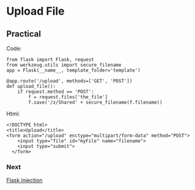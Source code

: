 # Upload File

## Practical
Code:
```
from flask import Flask, request
from werkzeug.utils import secure_filename
app = Flask(__name__, template_folder='template')

@app.route('/upload', methods=['GET', 'POST'])
def upload_file():
    if request.method == 'POST':
        f = request.files['the_file']
        f.save('/z/Shared' + secure_filename(f.filename))
```
        
Html:

```
<!DOCTYPE html>
<title>Upload</title>
<form action="/upload" enctype="multipart/form-data" method="POST">
    <input type="file" id="myFile" name="filename">
    <input type="submit">
  </form>
```

### Next
[Flask injection](../05-Flask-injection/README.md)
